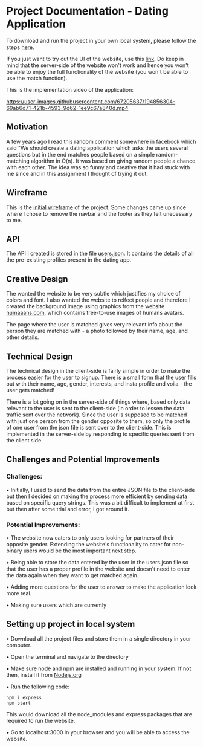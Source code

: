 # Project Documentation - Dating Application

To download and run the project in your own local system, please follow the steps [here](https://github.com/swostikpati/Connections-Lab-Fall-22/blob/main/Week%206/6.2/dating_app/README.md#setting-up-project-in-local-system).

If you just want to try out the UI of the website, use this [link](https://swostikpati.github.io/Connections-Lab-Fall-22/Week%206/6.2/dating_app/public/page1/). Do keep in mind that the server-side of the website won't work and hence you won't be able to enjoy the full functionality of the website (you won't be able to use the match function).

This is the implementation video of the application:

https://user-images.githubusercontent.com/67205637/194856304-69ab6d71-421b-4593-9d62-1ee9c67a840d.mp4

## Motivation
A few years ago I read this random comment somewhere in facebook which said "We should create a dating application which asks the users several questions but in the end matches people based on a simple random-matching algorithm in O(n). It was based on giving random people a chance with each other. The idea was so funny and creative that it had stuck with me since and in this assignment I thought of trying it out. 

## Wireframe
This is the [initial wireframe](https://github.com/swostikpati/Connections-Lab-Fall-22/blob/main/Week%206/6.2/dating_app/datingApp_wireframe.pdf) of the project. Some changes came up since where I chose to remove the navbar and the footer as they felt unecessary to me. 

## API
The API I created is stored in the file [users.json](https://github.com/swostikpati/Connections-Lab-Fall-22/blob/main/Week%206/6.2/dating_app/users.json). It contains the details of all the pre-existing profiles present in the dating app.

## Creative Design
The wanted the website to be very subtle which justifies my choice of colors and font. I also wanted the website to relfect people and therefore I created the background image using graphics from the website [humaaans.com](https://www.humaaans.com/), which contains free-to-use images of humans avatars. 

The page where the user is matched gives very relevant info about the person they are matched with - a photo followed by their name, age, and other details.

## Technical Design
The technical design in the client-side is fairly simple in order to make the process easier for the user to signup. There is a small form that the user fills out with their name, age, gender, interests, and insta profile and voila - the user gets matched!

There is a lot going on in the server-side of things where, based only data relevant to the user is sent to the client-side (in order to lessen the data traffic sent over the network). Since the user is supposed to be matched with just one person from the gender opposite to them, so only the profile of one user from the json file is sent over to the client-side. This is implemented in the server-side by responding to specific queries sent from the client side. 

## Challenges and Potential Improvements
### Challenges:
• Initially, I used to send the data from the  entire JSON file to the client-side but then I decided on making the process more efficient by sending data based on specific query strings. This was a bit difficult to implement at first but then after some trial and error, I got around it.

### Potential Improvements:
• The website now caters to only users looking for partners of their opposite gender. Extending the website's functionality to cater for non-binary users would be the most important next step.

• Being able to store the data entered by the user in the users.json file so that the user has a proper profile in the website and doesn't need to enter the data again when they want to get matched again.

• Adding more questions for the user to answer to make the application look more real.

• Making sure users which are currently 

## Setting up project in local system

• Download all the project files and store them in a single directory in your computer.

• Open the terminal and navigate to the directory

• Make sure node and npm are installed and running in your system. If not then, install it from [Nodejs.org](https://nodejs.org/en/download/)

• Run the following code:
```
npm i express
npm start
```
This would download all the node_modules and express packages that are required to run the website.

• Go to localhost:3000 in your browser and you will be able to access the website.




